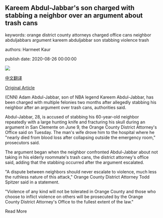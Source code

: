 ## Kareem Abdul-Jabbar's son charged with stabbing a neighbor over an argument about trash cans

keywords: orange district county attorneys charged office cans neighbor abduljabbars argument kareem abduljabbar son stabbing violence trash

authors: Harmeet Kaur

publish date: 2020-08-26 00:00:00

![](https://cdn.cnn.com/cnnnext/dam/assets/200826102426-adam-abdul-jabbar-charged-restricted-super-tease.jpg)

[中文翻译](Kareem%20Abdul-Jabbar%27s%20son%20charged%20with%20stabbing%20a%20neighbor%20over%20an%20argument%20about%20trash%20cans_zh.md)

[Original Article](https://edition.cnn.com/2020/08/26/us/kareem-abdul-jabbar-son-charged-stabbing-trnd/index.html)

(CNN) Adam Abdul-Jabbar, son of NBA legend Kareem Abdul-Jabbar, has been charged with multiple felonies two months after allegedly stabbing his neighbor after an argument over trash cans, authorities said.

Abdul-Jabbar, 28, is accused of stabbing his 60-year-old neighbor repeatedly with a large hunting knife and fracturing his skull during an argument in San Clemente on June 9, the Orange County District Attorney's Office said on Tuesday. The man's wife drove him to the hospital where he "nearly died from blood loss after collapsing outside the emergency room," prosecutors said.

The argument began when the neighbor confronted Abdul-Jabbar about not taking in his elderly roommate's trash cans, the district attorney's office said, adding that the stabbing occurred after the argument escalated.

"A dispute between neighbors should never escalate to violence, much less the ruthless nature of this attack," Orange County District Attorney Todd Spitzer said in a statement.

"Violence of any kind will not be tolerated in Orange County and those who choose to inflict violence on others will be prosecuted by the Orange County District Attorney's Office to the fullest extent of the law."

Read More